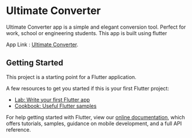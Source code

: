 # Ultimate Converter

Ultimate Converter app is a simple and elegant conversion tool. Perfect for work, school or engineering students. This app is built using flutter

App Link : [Ultimate Converter](https://play.google.com/store/apps/details?id=com.uc_app.uc).

## Getting Started

This project is a starting point for a Flutter application.

A few resources to get you started if this is your first Flutter project:

- [Lab: Write your first Flutter app](https://flutter.dev/docs/get-started/codelab)
- [Cookbook: Useful Flutter samples](https://flutter.dev/docs/cookbook)

For help getting started with Flutter, view our
[online documentation](https://flutter.dev/docs), which offers tutorials,
samples, guidance on mobile development, and a full API reference.
